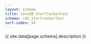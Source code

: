 ```yaml
---
layout: schema
title: ConsDB StarTrackerFast
schema: cdb_startrackerfast
sort-index: 54
---
```

{{ site.data[page.schema].description }}
